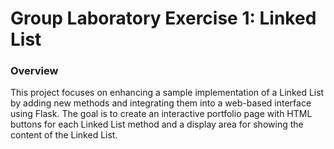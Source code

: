 # Group Laboratory Exercise 1: Linked List 

### Overview
This project focuses on enhancing a sample implementation of a Linked List by adding new methods and integrating them into a web-based interface using Flask. The goal is to create an interactive portfolio page with HTML buttons for each Linked List method and a display area for showing the content of the Linked List.
